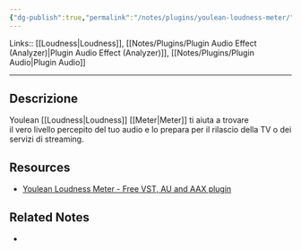 ```yaml
---
{"dg-publish":true,"permalink":"/notes/plugins/youlean-loudness-meter/"}
---
```


Links:: [[Loudness\|Loudness]], [[Notes/Plugins/Plugin Audio Effect (Analyzer)\|Plugin Audio Effect (Analyzer)]], [[Notes/Plugins/Plugin Audio\|Plugin Audio]]

---
## Descrizione

Youlean [[Loudness\|Loudness]] [[Meter\|Meter]] ti aiuta a trovare il vero livello percepito del tuo audio e lo prepara per il rilascio della TV o dei servizi di streaming.


## Resources

- [Youlean Loudness Meter - Free VST, AU and AAX plugin](https://youlean.co/youlean-loudness-meter/)

## Related Notes

- 